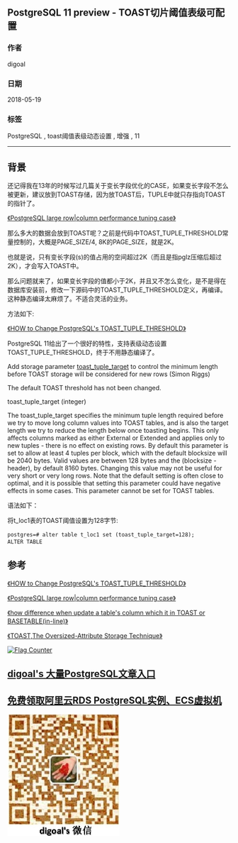 ## PostgreSQL 11 preview - TOAST切片阈值表级可配置            
                                                                           
### 作者                                                                           
digoal                                                                           
                                                                           
### 日期                                                                           
2018-05-19                                                                         
                                                                           
### 标签                                                                           
PostgreSQL , toast阈值表级动态设置 , 增强 , 11                  
                                                                           
----                                                                           
                                                                           
## 背景         
还记得我在13年的时候写过几篇关于变长字段优化的CASE，如果变长字段不怎么被更新，建议放到TOAST存储，因为放TOAST后，TUPLE中就只存指向TOAST的指针了。  
  
[《PostgreSQL large row|column performance tuning case》](../201301/20130109_01.md)    
  
那么多大的数据会放到TOAST呢？之前是代码中TOAST_TUPLE_THRESHOLD常量控制的，大概是PAGE_SIZE/4, 8K的PAGE_SIZE，就是2K。  
  
也就是说，只有变长字段(s)的值占用的空间超过2K（而且是指pglz压缩后超过2K），才会写入TOAST中。  
  
那么问题就来了，如果变长字段的值都小于2K，并且又不怎么变化，是不是得在数据库安装前，修改一下源码中的TOAST_TUPLE_THRESHOLD定义，再编译。这种静态编译太麻烦了。不适合灵活的业务。  
  
方法如下:  
  
[《HOW to Change PostgreSQL's TOAST_TUPLE_THRESHOLD》](../201301/20130110_01.md)   
  
PostgreSQL 11给出了一个很好的特性，支持表级动态设置TOAST_TUPLE_THRESHOLD，终于不用静态编译了。  
  
Add storage parameter [toast_tuple_target](https://www.postgresql.org/docs/devel/static/sql-createtable.html#SQL-CREATETABLE-STORAGE-PARAMETERS) to control the minimum length before TOAST storage will be considered for new rows (Simon Riggs)  
  
The default TOAST threshold has not been changed.  
  
toast_tuple_target (integer)  
  
The toast_tuple_target specifies the minimum tuple length required before we try to move long column values into TOAST tables, and is also the target length we try to reduce the length below once toasting begins. This only affects columns marked as either External or Extended and applies only to new tuples - there is no effect on existing rows. By default this parameter is set to allow at least 4 tuples per block, which with the default blocksize will be 2040 bytes. Valid values are between 128 bytes and the (blocksize - header), by default 8160 bytes. Changing this value may not be useful for very short or very long rows. Note that the default setting is often close to optimal, and it is possible that setting this parameter could have negative effects in some cases. This parameter cannot be set for TOAST tables.  
  
  
语法如下：  
  
将t_loc1表的TOAST阈值设置为128字节:   
  
```  
postgres=# alter table t_loc1 set (toast_tuple_target=128);  
ALTER TABLE  
```  
  
## 参考  
[《HOW to Change PostgreSQL's TOAST_TUPLE_THRESHOLD》](../201301/20130110_01.md)    
  
[《PostgreSQL large row|column performance tuning case》](../201301/20130109_01.md)    
  
[《how difference when update a table's column which it in TOAST or BASETABLE(in-line)》](../201202/20120216_01.md)    
  
[《TOAST,The Oversized-Attribute Storage Technique》](../201103/20110329_01.md)    
  
  
  
<a rel="nofollow" href="http://info.flagcounter.com/h9V1"  ><img src="http://s03.flagcounter.com/count/h9V1/bg_FFFFFF/txt_000000/border_CCCCCC/columns_2/maxflags_12/viewers_0/labels_0/pageviews_0/flags_0/"  alt="Flag Counter"  border="0"  ></a>  
  
  
  
  
  
  
## [digoal's 大量PostgreSQL文章入口](https://github.com/digoal/blog/blob/master/README.md "22709685feb7cab07d30f30387f0a9ae")
  
  
## [免费领取阿里云RDS PostgreSQL实例、ECS虚拟机](https://free.aliyun.com/ "57258f76c37864c6e6d23383d05714ea")
  
  
![digoal's weixin](../pic/digoal_weixin.jpg "f7ad92eeba24523fd47a6e1a0e691b59")
  
